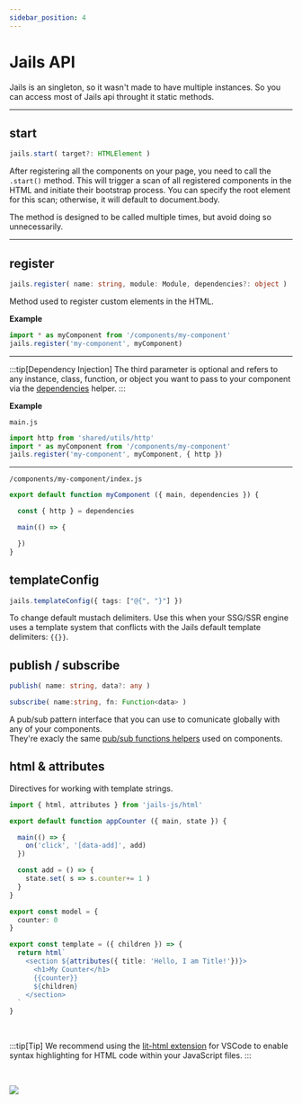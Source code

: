 ```yaml
---
sidebar_position: 4
---
```


# Jails API 

Jails is an singleton, so it wasn't made to have multiple instances. So you can access most of Jails api throught it static methods.

---

## start
```ts
jails.start( target?: HTMLElement )
```

After registering all the components on your page, you need to call the `.start()` method. This will trigger a scan of all registered components in the HTML and initiate their bootstrap process. You can specify the root element for this scan; otherwise, it will default to document.body.

The method is designed to be called multiple times, but avoid doing so unnecessarily.

---

## register
```ts
jails.register( name: string, module: Module, dependencies?: object )
```

Method used to register custom elements in the HTML.

**Example**
```ts
import * as myComponent from '/components/my-component'
jails.register('my-component', myComponent)

```

---

:::tip[Dependency Injection]
The third parameter is optional and refers to any instance, class, function, or object you want to pass to your component via the [dependencies](/reference/docs/reference/helpers#dependencies) helper.
:::

**Example**


```main.js ```
```ts
import http from 'shared/utils/http'
import * as myComponent from '/components/my-component'
jails.register('my-component', myComponent, { http })
```

---

```/components/my-component/index.js```

```ts 
export default function myComponent ({ main, dependencies }) {

  const { http } = dependencies

  main(() => {

  })
}

```

## templateConfig

```ts
jails.templateConfig({ tags: ["@{", "}"] })
```

To change default mustach delimiters. Use this when your SSG/SSR engine uses a template system that conflicts with the Jails default template delimiters: `{{}}`.


## publish / subscribe
```ts 
publish( name: string, data?: any )
```

```ts 
subscribe( name:string, fn: Function<data> )
```

A pub/sub pattern interface that you can use to comunicate globally with any of your components. <br />
They're exacly the same [pub/sub functions helpers](/reference/docs/reference/helpers#publish) used on components.


## html & attributes
Directives for working with template strings. 

```ts
import { html, attributes } from 'jails-js/html'

export default function appCounter ({ main, state }) {

  main(() => {
    on('click', '[data-add]', add)
  })

  const add = () => {
    state.set( s => s.counter+= 1 )
  }
}

export const model = {
  counter: 0
}

export const template = ({ children }) => {
  return html`
    <section ${attributes({ title: 'Hello, I am Title!'})}>
      <h1>My Counter</h1>
      {{counter}}
      ${children}
    </section>
  `
}
```

<br />

:::tip[Tip]
We recommend using the [lit-html extension](https://marketplace.visualstudio.com/items?itemName=bierner.lit-html) for VSCode to enable syntax highlighting for HTML code within your JavaScript files.
:::

<br />

![](https://github.com/mjbvz/vscode-lit-html/raw/master/docs/example.gif)

